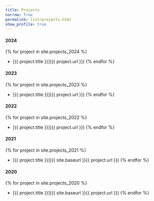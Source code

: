 ```yaml
---
title: Projects
narrow: True
permalink: list/projects.html
show_profile: true
---
```

#### 2024

{% for project in site.projects_2024 %}
- [{{ project.title }}]({{ project.url }})
{% endfor %}

#### 2023

{% for project in site.projects_2023 %}
- [{{ project.title }}]({{ project.url }})
{% endfor %}

#### 2022

{% for project in site.projects_2022 %}
- [{{ project.title }}]({{ project.url }})
{% endfor %}

#### 2021

{% for project in site.projects_2021 %}
- [{{ project.title }}]({{ site.baseurl }}{{ project.url }})
{% endfor %}

#### 2020

{% for project in site.projects_2020 %}
- [{{ project.title }}]({{ site.baseurl }}{{ project.url }})
{% endfor %}




